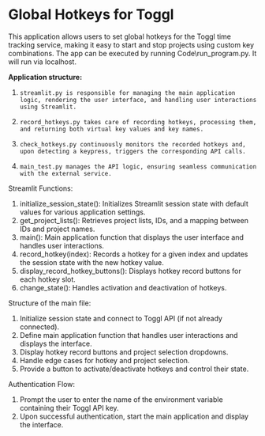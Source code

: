 # **Global Hotkeys for Toggl**

This application allows users to set global hotkeys for the Toggl time tracking service, making it easy to start and stop projects using custom key combinations.
The app can be executed by running Code\run_program.py. It will run via localhost.

**Application structure:**
1.     streamlit.py is responsible for managing the main application logic, rendering the user interface, and handling user interactions using Streamlit.
2.     record_hotkeys.py takes care of recording hotkeys, processing them, and returning both virtual key values and key names.
3.     check_hotkeys.py continuously monitors the recorded hotkeys and, upon detecting a keypress, triggers the corresponding API calls.
4.     main_test.py manages the API logic, ensuring seamless communication with the external service.


Streamlit Functions:
1. initialize_session_state(): Initializes Streamlit session state with default values for various application settings.
2. get_project_lists(): Retrieves project lists, IDs, and a mapping between IDs and project names.
3. main(): Main application function that displays the user interface and handles user interactions.
4. record_hotkey(index): Records a hotkey for a given index and updates the session state with the new hotkey value.
5. display_record_hotkey_buttons(): Displays hotkey record buttons for each hotkey slot.
6. change_state(): Handles activation and deactivation of hotkeys.

Structure of the main file:
1. Initialize session state and connect to Toggl API (if not already connected).
2. Define main application function that handles user interactions and displays the interface.
3. Display hotkey record buttons and project selection dropdowns.
4. Handle edge cases for hotkey and project selection.
5. Provide a button to activate/deactivate hotkeys and control their state.

Authentication Flow:
1. Prompt the user to enter the name of the environment variable containing their Toggl API key.
2. Upon successful authentication, start the main application and display the interface.